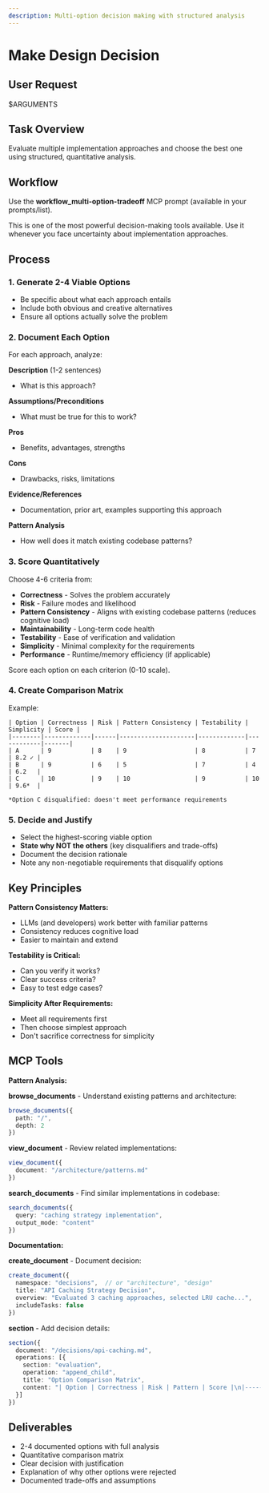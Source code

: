 ```yaml
---
description: Multi-option decision making with structured analysis
---
```


# Make Design Decision

## User Request

$ARGUMENTS

## Task Overview

Evaluate multiple implementation approaches and choose the best one using structured, quantitative analysis.

## Workflow

Use the **workflow_multi-option-tradeoff** MCP prompt (available in your prompts/list).

This is one of the most powerful decision-making tools available. Use it whenever you face uncertainty about implementation approaches.

## Process

### 1. Generate 2-4 Viable Options
- Be specific about what each approach entails
- Include both obvious and creative alternatives
- Ensure all options actually solve the problem

### 2. Document Each Option

For each approach, analyze:

**Description** (1-2 sentences)
- What is this approach?

**Assumptions/Preconditions**
- What must be true for this to work?

**Pros**
- Benefits, advantages, strengths

**Cons**
- Drawbacks, risks, limitations

**Evidence/References**
- Documentation, prior art, examples supporting this approach

**Pattern Analysis**
- How well does it match existing codebase patterns?

### 3. Score Quantitatively

Choose 4-6 criteria from:
- **Correctness** - Solves the problem accurately
- **Risk** - Failure modes and likelihood
- **Pattern Consistency** - Aligns with existing codebase patterns (reduces cognitive load)
- **Maintainability** - Long-term code health
- **Testability** - Ease of verification and validation
- **Simplicity** - Minimal complexity for the requirements
- **Performance** - Runtime/memory efficiency (if applicable)

Score each option on each criterion (0-10 scale).

### 4. Create Comparison Matrix

Example:
```
| Option | Correctness | Risk | Pattern Consistency | Testability | Simplicity | Score |
|--------|-------------|------|---------------------|-------------|------------|-------|
| A      | 9           | 8    | 9                   | 8           | 7          | 8.2 ✓ |
| B      | 9           | 6    | 5                   | 7           | 4          | 6.2   |
| C      | 10          | 9    | 10                  | 9           | 10         | 9.6*  |

*Option C disqualified: doesn't meet performance requirements
```

### 5. Decide and Justify

- Select the highest-scoring viable option
- **State why NOT the others** (key disqualifiers and trade-offs)
- Document the decision rationale
- Note any non-negotiable requirements that disqualify options

## Key Principles

**Pattern Consistency Matters:**
- LLMs (and developers) work better with familiar patterns
- Consistency reduces cognitive load
- Easier to maintain and extend

**Testability is Critical:**
- Can you verify it works?
- Clear success criteria?
- Easy to test edge cases?

**Simplicity After Requirements:**
- Meet all requirements first
- Then choose simplest approach
- Don't sacrifice correctness for simplicity

## MCP Tools

**Pattern Analysis:**

**browse_documents** - Understand existing patterns and architecture:
```typescript
browse_documents({
  path: "/",
  depth: 2
})
```

**view_document** - Review related implementations:
```typescript
view_document({
  document: "/architecture/patterns.md"
})
```

**search_documents** - Find similar implementations in codebase:
```typescript
search_documents({
  query: "caching strategy implementation",
  output_mode: "content"
})
```

**Documentation:**

**create_document** - Document decision:
```typescript
create_document({
  namespace: "decisions",  // or "architecture", "design"
  title: "API Caching Strategy Decision",
  overview: "Evaluated 3 caching approaches, selected LRU cache...",
  includeTasks: false
})
```

**section** - Add decision details:
```typescript
section({
  document: "/decisions/api-caching.md",
  operations: [{
    section: "evaluation",
    operation: "append_child",
    title: "Option Comparison Matrix",
    content: "| Option | Correctness | Risk | Pattern | Score |\n|--------|-------------|------|---------|-------|..."
  }]
})
```

## Deliverables

- 2-4 documented options with full analysis
- Quantitative comparison matrix
- Clear decision with justification
- Explanation of why other options were rejected
- Documented trade-offs and assumptions
